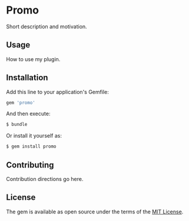 # Promo
Short description and motivation.

## Usage
How to use my plugin.

## Installation
Add this line to your application's Gemfile:

```ruby
gem 'promo'
```

And then execute:
```bash
$ bundle
```

Or install it yourself as:
```bash
$ gem install promo
```

## Contributing
Contribution directions go here.

## License
The gem is available as open source under the terms of the [MIT License](https://opensource.org/licenses/MIT).
